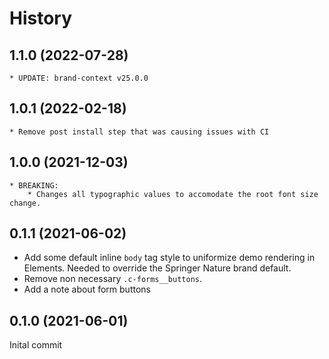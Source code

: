 # History

## 1.1.0 (2022-07-28)
    * UPDATE: brand-context v25.0.0

## 1.0.1 (2022-02-18)
    * Remove post install step that was causing issues with CI

## 1.0.0 (2021-12-03)
    * BREAKING:
        * Changes all typographic values to accomodate the root font size change.

## 0.1.1 (2021-06-02)

- Add some default inline `body` tag style to uniformize demo rendering in
  Elements. Needed to override the Springer Nature brand default.
- Remove non necessary `.c-forms__buttons`.
- Add a note about form buttons

## 0.1.0 (2021-06-01)

Inital commit
